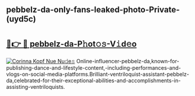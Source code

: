 ## pebbelz-da-only-fans​-leaked-photo​-Private-(uyd5c)


# <h2><a href="https://mediaupload.pro?title=pebbelz-da&ref=git">🔗👉 🔴 pebbelz-da-P𝚑ot𝚘𝚜-V𝚒d𝚎o</a></h2>

[![Corinna Kopf Nue Nu𝚍e𝚜](https://i.imgur.com/0qMVB7G.gif)](https://mediaupload.pro?title=pebbelz-da&ref=git)
Online-influencer-pebbelz-da,known-for-publishing-dance-and-lifestyle-content,-including-performances-and-vlogs-on-social-media-platforms.Brilliant-ventriloquist-assistant-pebbelz-da,celebrated-for-their-exceptional-abilities-and-accomplishments-in-assisting-ventriloquists.  